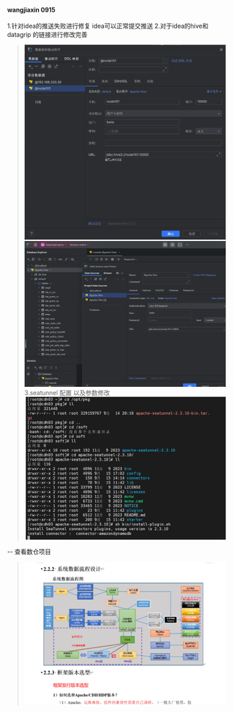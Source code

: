 #### wangjiaxin 0915
1.针对idea的推送失败进行修复 idea可以正常提交推送
2.对于idea的hive和datagrip 的链接进行修改完善
>![img_6.png](img_6.png)
>![img_7.png](img_7.png)
3.seatunnel 配置 以及参数修改
>![img_5.png](img_5.png)

-- 查看数仓项目 
>![img_8.png](img_8.png)